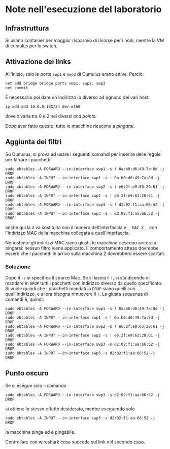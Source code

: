 # Note nell'esecuzione del laboratorio

## Infrastruttura
Si usano container per maggior risparmio di risorse per i nodi, mentre la VM di cumulus per lo switch.

## Attivazione dei links
All'inizio, solo le porte `swp1` e `swp2` di Cumulus erano attive. Perciò:
```
net add bridge bridge ports swp1, swp2, swp3
net commit
```
È necessario poi dare un indirizzo ip diverso ad ognuno dei vari host:
```
ip add add 10.0.0.10X/24 dev eth0
```
dove `X` varia tra 0 e 2 nei diversi *end points*. 

Dopo aver fatto questo, tutte le macchine riescono a *pingarsi*.

## Aggiunta dei filtri
Su Cumulus, si prova ad usare i seguenti comandi per inserire delle regole per filtrare i pacchetti:
```
sudo ebtables -A FORWARD --in-interface swp1 -s ! 0a:b0:d6:49:7a:8d -j DROP
sudo ebtables -A INPUT --in-interface swp1 -s ! 0a:b0:d6:49:7a:8d -j DROP
sudo ebtables -A FORWARD --in-interface swp2 -s ! e6:2f:e9:63:20:61 -j DROP
sudo ebtables -A INPUT --in-interface swp2 -s ! e6:2f:e9:63:20:61 -j DROP
sudo ebtables -A FORWARD --in-interface swp3 -s ! d2:02:f1:aa:66:52 -j DROP
sudo ebtables -A INPUT --in-interface swp3 -s ! d2:02:f1:aa:66:52 -j DROP
```

anche qui la `X` va sostituita con il numero dell'interfaccia e `__MAC_X__` con l'indirizzo MAC della macchina collegata a quell'interfaccia.

Nonostante gli indirizzi MAC siano giusti, le macchine riescono ancora a pingarsi: nessun filtro viene applicato. Il comportamento atteso dovrebbe essere che i pacchetti in arrivo sulla macchina 2 dovrebbero essere scartati.

### Soluzione
Dopo il `-s` si specifica il source Mac. Se si lascia il `!`, si sta dicendo di mandare in `DROP` tutti i pacchetti con indirizzo diverso da quello specificato. Si vuole quindi che i pacchetti mandati in `DROP` siano quelli con quell'indirizzo, e allora bisogna rimuovere il `!`. La giusta sequenza di comandi è, quindi:
```
sudo ebtables -A FORWARD --in-interface swp1 -s ! 0a:b0:d6:49:7a:8d -j DROP
sudo ebtables -A INPUT --in-interface swp1 -s ! 0a:b0:d6:49:7a:8d -j DROP
sudo ebtables -A FORWARD --in-interface swp2 -s ! e6:2f:e9:63:20:61 -j DROP
sudo ebtables -A INPUT --in-interface swp2 -s ! e6:2f:e9:63:20:61 -j DROP
sudo ebtables -A FORWARD --in-interface swp3 -s d2:02:f1:aa:66:52 -j DROP
sudo ebtables -A INPUT --in-interface swp3 -s d2:02:f1:aa:66:52 -j DROP
```

## Punto oscuro
Se si esegue solo il comando 
```
sudo ebtables -A FORWARD --in-interface swp3 -s d2:02:f1:aa:66:52 -j DROP
```
si ottiene lo stesso effetto desiderato, mentre eseguendo solo 
```
sudo ebtables -A INPUT --in-interface swp3 -s d2:02:f1:aa:66:52 -j DROP
```
la macchina pinga ed è pingabile.

Controllare con wireshark cosa succede sul link nel secondo caso.
